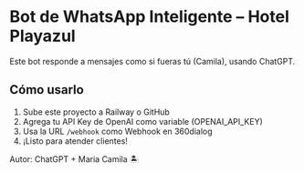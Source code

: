 # Bot de WhatsApp Inteligente – Hotel Playazul

Este bot responde a mensajes como si fueras tú (Camila), usando ChatGPT.

## Cómo usarlo
1. Sube este proyecto a Railway o GitHub
2. Agrega tu API Key de OpenAI como variable (OPENAI_API_KEY)
3. Usa la URL `/webhook` como Webhook en 360dialog
4. ¡Listo para atender clientes!

Autor: ChatGPT + Maria Camila 🏝️